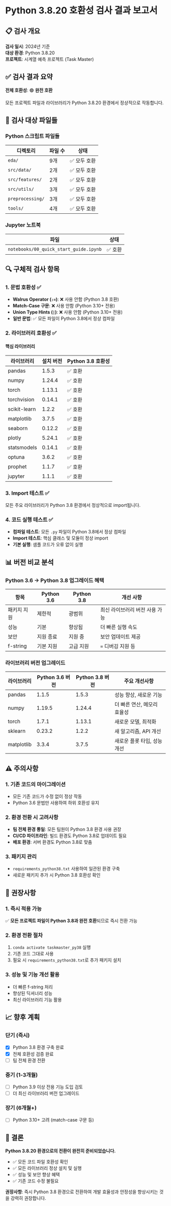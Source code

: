 # Python 3.8.20 호환성 검사 결과 보고서

## 📋 검사 개요

**검사 일시**: 2024년 기준  
**대상 환경**: Python 3.8.20  
**프로젝트**: 시계열 예측 프로젝트 (Task Master)  

## ✅ 검사 결과 요약

**전체 호환성**: 🟢 **완전 호환**

모든 프로젝트 파일과 라이브러리가 Python 3.8.20 환경에서 정상적으로 작동합니다.

## 📁 검사 대상 파일들

### Python 스크립트 파일들
| 디렉토리 | 파일 수 | 상태 |
|----------|---------|------|
| `eda/` | 9개 | ✅ 모두 호환 |
| `src/data/` | 2개 | ✅ 모두 호환 |
| `src/features/` | 2개 | ✅ 모두 호환 |
| `src/utils/` | 3개 | ✅ 모두 호환 |
| `preprocessing/` | 3개 | ✅ 모두 호환 |
| `tools/` | 4개 | ✅ 모두 호환 |

### Jupyter 노트북
| 파일 | 상태 |
|------|------|
| `notebooks/00_quick_start_guide.ipynb` | ✅ 호환 |

## 🔍 구체적 검사 항목

### 1. 문법 호환성 ✅
- **Walrus Operator (`:=`)**: ❌ 사용 안함 (Python 3.8 호환)
- **Match-Case 구문**: ❌ 사용 안함 (Python 3.10+ 전용)
- **Union Type Hints (`|`)**: ❌ 사용 안함 (Python 3.10+ 전용)
- **일반 문법**: ✅ 모든 파일이 Python 3.8에서 정상 컴파일

### 2. 라이브러리 호환성 ✅

#### 핵심 라이브러리
| 라이브러리 | 설치 버전 | Python 3.8 호환성 |
|------------|-----------|-------------------|
| pandas | 1.5.3 | ✅ 호환 |
| numpy | 1.24.4 | ✅ 호환 |
| torch | 1.13.1 | ✅ 호환 |
| torchvision | 0.14.1 | ✅ 호환 |
| scikit-learn | 1.2.2 | ✅ 호환 |
| matplotlib | 3.7.5 | ✅ 호환 |
| seaborn | 0.12.2 | ✅ 호환 |
| plotly | 5.24.1 | ✅ 호환 |
| statsmodels | 0.14.1 | ✅ 호환 |
| optuna | 3.6.2 | ✅ 호환 |
| prophet | 1.1.7 | ✅ 호환 |
| jupyter | 1.1.1 | ✅ 호환 |

### 3. Import 테스트 ✅
모든 주요 라이브러리가 Python 3.8 환경에서 정상적으로 import됩니다.

### 4. 코드 실행 테스트 ✅
- **컴파일 테스트**: 모든 `.py` 파일이 Python 3.8에서 정상 컴파일
- **Import 테스트**: 핵심 클래스 및 모듈이 정상 import
- **기본 실행**: 샘플 코드가 오류 없이 실행

## 📊 버전 비교 분석

### Python 3.6 → Python 3.8 업그레이드 혜택

| 항목 | Python 3.6 | Python 3.8 | 개선 사항 |
|------|-------------|-------------|-----------|
| 패키지 지원 | 제한적 | 광범위 | 최신 라이브러리 버전 사용 가능 |
| 성능 | 기본 | 향상됨 | 더 빠른 실행 속도 |
| 보안 | 지원 종료 | 지원 중 | 보안 업데이트 제공 |
| f-string | 기본 지원 | 고급 지원 | `=` 디버깅 지원 등 |

### 라이브러리 버전 업그레이드

| 라이브러리 | Python 3.6 버전 | Python 3.8 버전 | 주요 개선사항 |
|------------|------------------|------------------|---------------|
| pandas | 1.1.5 | 1.5.3 | 성능 향상, 새로운 기능 |
| numpy | 1.19.5 | 1.24.4 | 더 빠른 연산, 메모리 효율성 |
| torch | 1.7.1 | 1.13.1 | 새로운 모델, 최적화 |
| sklearn | 0.23.2 | 1.2.2 | 새 알고리즘, API 개선 |
| matplotlib | 3.3.4 | 3.7.5 | 새로운 플롯 타입, 성능 개선 |

## ⚠️ 주의사항

### 1. 기존 코드의 마이그레이션
- 모든 기존 코드가 수정 없이 정상 작동
- Python 3.6 문법만 사용하여 하위 호환성 유지

### 2. 환경 전환 시 고려사항
- **팀 전체 환경 통일**: 모든 팀원이 Python 3.8 환경 사용 권장
- **CI/CD 파이프라인**: 빌드 환경도 Python 3.8로 업데이트 필요
- **배포 환경**: 서버 환경도 Python 3.8로 맞춤

### 3. 패키지 관리
- `requirements_python38.txt` 사용하여 일관된 환경 구축
- 새로운 패키지 추가 시 Python 3.8 호환성 확인

## 🚀 권장사항

### 1. 즉시 적용 가능
✅ **모든 프로젝트 파일이 Python 3.8과 완전 호환**되므로 즉시 전환 가능

### 2. 환경 전환 절차
1. `conda activate taskmaster_py38` 실행
2. 기존 코드 그대로 사용
3. 필요 시 `requirements_python38.txt`로 추가 패키지 설치

### 3. 성능 및 기능 개선 활용
- 더 빠른 f-string 처리
- 향상된 딕셔너리 성능
- 최신 라이브러리 기능 활용

## 📈 향후 계획

### 단기 (즉시)
- [x] Python 3.8 환경 구축 완료
- [x] 전체 호환성 검증 완료
- [ ] 팀 전체 환경 전환

### 중기 (1-3개월)
- [ ] Python 3.9 이상 전용 기능 도입 검토
- [ ] 더 최신 라이브러리 버전 업그레이드

### 장기 (6개월+)
- [ ] Python 3.10+ 고려 (match-case 구문 등)

## 📝 결론

**Python 3.8.20 환경으로의 전환이 완전히 준비되었습니다.**

- ✅ 모든 코드 파일 호환성 확인
- ✅ 모든 라이브러리 정상 설치 및 실행
- ✅ 성능 및 보안 향상 혜택
- ✅ 기존 코드 수정 불필요

**권장사항**: 즉시 Python 3.8 환경으로 전환하여 개발 효율성과 안정성을 향상시키는 것을 강력히 권장합니다. 